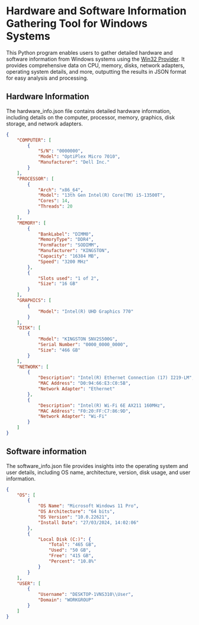 # Hardware and Software Information Gathering Tool for Windows Systems

This Python program enables users to gather detailed hardware and software information from Windows systems using the [Win32 Provider](https://learn.microsoft.com/en-us/windows/win32/cimwin32prov/win32-provider). It provides comprehensive data on CPU, memory, disks, network adapters, operating system details, and more, outputting the results in JSON format for easy analysis and processing.

## Hardware Information
The hardware_info.json file contains detailed hardware information, including details on the computer, processor, memory, graphics, disk storage, and network adapters.
```json
{
    "COMPUTER": [
        {
            "S/N": "0000000",
            "Model": "OptiPlex Micro 7010",
            "Manufacturer": "Dell Inc."
        }
    ],
    "PROCESSOR": [
        {
            "Arch": "x86_64",
            "Model": "13th Gen Intel(R) Core(TM) i5-13500T",
            "Cores": 14,
            "Threads": 20
        }
    ],
    "MEMORY": [
        {
            "BankLabel": "DIMM0",
            "MemoryType": "DDR4",
            "FormFactor": "SODIMM",
            "Manufacturer": "KINGSTON",
            "Capacity": "16384 MB",
            "Speed": "3200 MHz"
        },
        {
            "Slots used": "1 of 2",
            "Size": "16 GB"
        }
    ],
    "GRAPHICS": [
        {
            "Model": "Intel(R) UHD Graphics 770"
        }
    ],
    "DISK": [
        {
            "Model": "KINGSTON SNV2S500G",
            "Serial Number": "0000_0000_0000",
            "Size": "466 GB"
        }
    ],
    "NETWORK": [
        {
            "Description": "Intel(R) Ethernet Connection (17) I219-LM",
            "MAC Address": "D0:94:66:E3:C0:5B",
            "Network Adapter": "Ethernet"
        },
        {
            "Description": "Intel(R) Wi-Fi 6E AX211 160MHz",
            "MAC Address": "F0:20:FF:C7:86:9D",
            "Network Adapter": "Wi-Fi"
        }
    ]
}
```
## Software information
The software_info.json file provides insights into the operating system and user details, including OS name, architecture, version, disk usage, and user information.
```json
{
    "OS": [
        {
            "OS Name": "Microsoft Windows 11 Pro",
            "OS Architecture": "64 bits",
            "OS Version": "10.0.22621",
            "Install Date": "27/03/2024, 14:02:06"
        },
        {
            "Local Disk (C:)": {
                "Total": "465 GB",
                "Used": "50 GB",
                "Free": "415 GB",
                "Percent": "10.8%"
            }
        }
    ],
    "USER": [
        {
            "Username": "DESKTOP-1VNS310\\User",
            "Domain": "WORKGROUP"
        }
    ]
}
```

